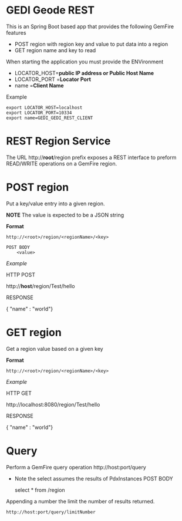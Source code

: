  # GEDI Geode REST

This is an Spring Boot based app that provides the following GemFire features 
- POST region with region key and value to put data into a region
- GET region name and key to read

When starting the application you must provide the ENVironment

- LOCATOR_HOST=**public IP address or Public Host Name**
- LOCATOR_PORT =**Locator Port**
- name =**Client Name**


Example 
	
	export LOCATOR_HOST=localhost
	export LOCATOR_PORT=10334
	export name=GEDI_GEDI_REST_CLIENT



# REST Region Service

The URL http://**root**/region prefix exposes a REST interface to preform READ/WRITE 
operations on a GemFire region.


# POST region

Put a  key/value entry into a given region.

**NOTE** The value is expected to be a JSON string


**Format** 

	http://<root>/region/<regionName>/<key>
	
	POST BODY
		<value>

*Example*

HTTP POST

http://**host**/region/Test/hello

RESPONSE

{ "name" : "world"}



# GET region

Get a region value based on a given key

**Format** 

	http://<root>/region/<regionName>/<key>
	
*Example*

HTTP GET

http://localhost:8080/region/Test/hello

RESPONSE

{ "name" : "world"}



# Query

Perform a GemFire query operation
http://host:port/query 

* Note the select assumes the results of PdxInstances 
POST BODY 

    
    select * from /region 


Appending a number the limit the number of results returned. 

    http://host:port/query/limitNumber
	
	